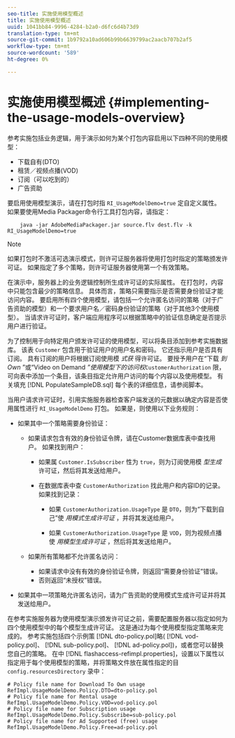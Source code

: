 ```yaml
---
seo-title: 实施使用模型概述
title: 实施使用模型概述
uuid: 1041bb84-9996-4284-b2a0-d6fc6d4b73d9
translation-type: tm+mt
source-git-commit: 1b9792a10ad606b99b6639799ac2aacb707b2af5
workflow-type: tm+mt
source-wordcount: '589'
ht-degree: 0%

---
```



# 实施使用模型概述 {#implementing-the-usage-models-overview}

参考实施包括业务逻辑，用于演示如何为某个打包内容启用以下四种不同的使用模型：

* 下载自有(DTO)
* 租赁／视频点播(VOD)
* 订阅（可以吃到的）
* 广告资助

要启用使用模型演示，请在打包时指 `RI_UsageModelDemo=true` 定自定义属性。 如果要使用Media Packager命令行工具打包内容，请指定：

```
    java -jar AdobeMediaPackager.jar source.flv dest.flv -k RI_UsageModelDemo=true
```

>[!NOTE]
>
>如果打包时不激活可选演示模式，则许可证服务器将使用打包时指定的策略颁发许可证。 如果指定了多个策略，则许可证服务器使用第一个有效策略。

在演示中，服务器上的业务逻辑控制所生成许可证的实际属性。 在打包时，内容中只能包含最少的策略信息。 具体而言，策略只需要指示是否需要身份验证才能访问内容。 要启用所有四个使用模型，请包括一个允许匿名访问的策略（对于广告资助的模型）和一个要求用户名／密码身份验证的策略（对于其他3个使用模型）。 当请求许可证时，客户端应用程序可以根据策略中的验证信息确定是否提示用户进行验证。

为了控制用于向特定用户颁发许可证的使用模型，可以将条目添加到参考实施数据库。 该表 `Customer` 包含用于验证用户的用户名和密码。 它还指示用户是否具有订阅。 具有订阅的用户将根据订阅使用模 *式获* 得许可证。 要授予用户在“下载 *到Own* ”或“Video on Demand *”使用模型下的访问权*`CustomerAuthorization` 限，可向表中添加一个条目，该条目指定允许用户访问的每个内容以及使用模型。 有关填充 [!DNL PopulateSampleDB.sql] 每个表的详细信息，请参阅脚本。

当用户请求许可证时，引用实施服务器检查客户端发送的元数据以确定内容是否使用属性进行 `RI_UsageModelDemo` 打包。 如果是，则使用以下业务规则：

* 如果其中一个策略需要身份验证：

   * 如果请求包含有效的身份验证令牌，请在Customer数据库表中查找用户。 如果找到用户：

      * 如果属 `Customer.IsSubscriber` 性为 `true`，则为订阅使用模 *型生成* 许可证，然后将其发送给用户。

      * 在数据库表中查 `CustomerAuthorization` 找此用户和内容ID的记录。 如果找到记录：

         * 如果 `CustomerAuthorization.UsageType` 是 `DTO`，则为“下载到自己”使 *用模式生成许可证* ，并将其发送给用户。

         * 如果 `CustomerAuthorization.UsageType` 是 `VOD`，则为视频点播使 *用模型生成许可证* ，然后将其发送给用户。
   * 如果所有策略都不允许匿名访问：

      * 如果请求中没有有效的身份验证令牌，则返回“需要身份验证”错误。
      * 否则返回“未授权”错误。


* 如果其中一项策略允许匿名访问，请为广告资助的使用模式生成许可证并将其发送给用户。

在参考实施服务器为使用模型演示颁发许可证之前，需要配置服务器以指定如何为四个使用模型中的每个模型生成许可证。 这是通过为每个使用模型指定策略来完成的。 参考实施包括四个示例策 [!DNL dto-policy.pol]略( [!DNL vod-policy.pol]、 [!DNL sub-policy.pol]、 [!DNL ad-policy.pol])，或者您可以替换您自己的策略。 在中 [!DNL flashaccess-refimpl.properties]，设置以下属性以指定用于每个使用模型的策略，并将策略文件放在属性指定的目 `config.resourcesDirectory` 录中：

```
# Policy file name for Download To Own usage  
RefImpl.UsageModelDemo.Policy.DTO=dto-policy.pol  
# Policy file name for Rental usage  
RefImpl.UsageModelDemo.Policy.VOD=vod-policy.pol  
# Policy file name for Subscription usage  
RefImpl.UsageModelDemo.Policy.Subscribe=sub-policy.pol  
# Policy file name for Ad Supported (free) usage  
RefImpl.UsageModelDemo.Policy.Free=ad-policy.pol
```

